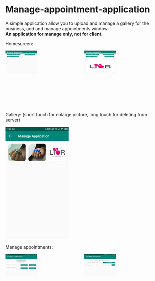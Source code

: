 # Manage-appointment-application
A simple application allow you to upload and manage a gallery for the business, add and manage appointments window.  
<b>An application for manage only, not for client.</b>

Homescreen:<br/>
<div id="banner" style="overflow: hidden; display: flex; justify-content:space-around;">
        <div class="" style="max-width: 50%; max-height: 50%;">
                    <img src="https://github.com/eidoil32/Android-Applications/blob/master/basic_manage_application/screenshots/Screenshot_0%20(1).png?raw=true"
                         width="40%" height="40%"/>
        </div>
     <div class="" style="max-width: 100%; max-height: 100%;">
        <img src="https://github.com/eidoil32/Android-Applications/blob/master/basic_manage_application/screenshots/Screenshot_0%20(2).png?raw=true" 
             width="40%" height="40%"/>
    </div>
</div>

Gallery: (short touch for enlarge picture, long touch for deleting from server)<br/>

<img src="https://github.com/eidoil32/Android-Applications/blob/master/basic_manage_application/screenshots/Screenshot_0%20(3).png?raw=true" width="40%" height="40%"/>

Manage appointments: </br>
<div id="banner" style="overflow: hidden; display: flex; justify-content:space-around;">
        <div class="" style="max-width: 100%; max-height: 100%;">
                   <img src="https://github.com/eidoil32/Android-Applications/blob/master/basic_manage_application/screenshots/Screenshot_0%20(4).png?raw=true"
                        width="40%" height="40%"/>
        </div>
     <div class="" style="max-width: 100%; max-height: 100%;">
        <img src="https://github.com/eidoil32/Android-Applications/blob/master/basic_manage_application/screenshots/Screenshot_0%20(5).png?raw=true" 
             width="40%" height="40%"/>
    </div>
</div>
